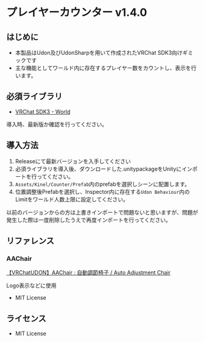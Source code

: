 # プレイヤーカウンター v1.4.0
## はじめに
- 本製品はUdon及びUdonSharpを用いて作成されたVRChat SDK3向けギミックです
- 主な機能としてワールド内に存在するプレイヤー数をカウントし、表示を行います。

## 必須ライブラリ
- [VRChat SDK3 - World](https://vrchat.com/home/download)

導入時、最新版か確認を行ってください。

## 導入方法
1. Releaseにて最新バージョンを入手してください
2. 必須ライブラリを導入後、ダウンロードした.unitypackageをUnityにインポートを行ってください。
3. ```Assets/Kinel/Counter/Prefab```内のprefabを選択しシーンに配置します。
4. 位置調整後Prefabを選択し、Inspector内に存在する```Udon Behaviour```内のLimitをワールド人数上限に設定してください。

以前のバージョンからの方は上書きインポートで問題ないと思いますが、問題が発生した際は一度削除したうえで再度インポートを行ってください。

## リファレンス
### AAChair
[【VRChatUDON】AAChair : 自動調節椅子 / Auto Adjustment Chair](https://booth.pm/ja/items/3052333)

Logo表示などに使用
- MIT License


## ライセンス
- MIT License
